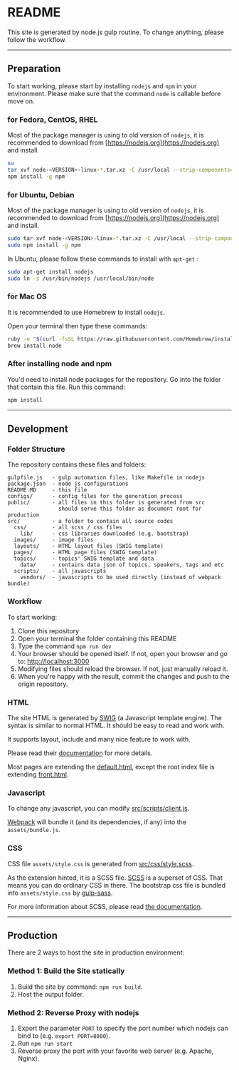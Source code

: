 # README

This site is generated by node.js gulp routine.
To change anything, please follow the workflow.

******

## Preparation

To start working, please start by installing `nodejs` and `npm` in
your environment. Please make sure that the command `node` is
callable before move on.

### for Fedora, CentOS, RHEL

Most of the package manager is using to old version of `nodejs`,
it is recommended to download from [https://nodejs.org](https://nodejs.org) and install.

```bash
su
tar xvf node-<VERSION>-linux-*.tar.xz -C /usr/local --strip-components=1
npm install -g npm
```

### for Ubuntu, Debian

Most of the package manager is using to old version of `nodejs`,
it is recommended to download from [https://nodejs.org](https://nodejs.org) and install.

```bash
sudo tar xvf node-<VERSION>-linux-*.tar.xz -C /usr/local --strip-components=1
sudo npm install -g npm
```

In Ubuntu, please follow these commands to install with `apt-get` :

```bash
sudo apt-get install nodejs
sudo ln -s /usr/bin/nodejs /usr/local/bin/node
```

### for Mac OS

It is recommended to use Homebrew to install `nodejs`.

Open your terminal then type these commands:

```bash
ruby -e "$(curl -fsSL https://raw.githubusercontent.com/Homebrew/install/master/install)"
brew install node
```

### After installing node and npm

You'd need to install node packages for the repository. Go into the folder
that contain this file. Run this command:

```bash
npm install
```


******

## Development


### Folder Structure

The repository contains these files and folders:
```
gulpfile.js   - gulp automation files, like Makefile in nodejs
package.json  - node js configurations
README.MD     - this file
configs/      - config files for the generation process
public/       - all files in this folder is generated from src
                should serve this folder as document root for production
src/          - a folder to contain all source codes
  css/        - all scss / css files
    lib/      - css libraries downloaded (e.g. bootstrap)
  images/     - image files
  layouts/    - HTML layout files (SWIG template)
  pages/      - HTML page files (SWIG template)
  topics/     - topics' SWIG template and data
    data/     - contains data json of topics, speakers, tags and etc
  scripts/    - all javascripts
    vendors/  - javascripts to be used directly (instead of webpack bundle)
```


### Workflow

To start working:

1. Clone this repository
2. Open your terminal the folder containing this README
3. Type the command `npm run dev`
4. Your browser should be opened itself. If not, open your browser and
   go to: [http://localhost:3000](localhost:3000)
5. Modifying files should reload the browser. If not, just manually reload
   it.
6. When you're happy with the result, commit the changes and push to
   the origin repository.


### HTML

The site HTML is generated by [SWIG][swig] (a Javascript template engine).
The syntax is similar to normal HTML. It should be easy to read and work
with.

It supports layout, include and many nice feature to work with.

Please read their [documentation][swig] for more details.

Most pages are extending the [default.html][default.html], except the root
index file is extending [front.html][front.html].

[swig]: http://paularmstrong.github.io/swig/docs/
[default.html]: src/layouts/default.html
[front.html]: src/layouts/front.html


### Javascript

To change any javascript, you can modify [src/scripts/client.js][client.js].

[Webpack][webpack] will bundle it (and its dependencies, if any) into the
`assets/bundle.js`.

[client.js]: src/scripts/client.js
[webpack]: https://webpack.github.io/


### CSS

CSS file `assets/style.css` is generated from [src/css/style.scss][style.scss].

As the extension hinted, it is a SCSS file. [SCSS][scss] is a superset
of CSS. That means you can do ordinary CSS in there. The bootstrap css file
is bundled into `assets/style.css` by [gulp-sass][gulp-sass].

For more information about SCSS, please read [the documentation][scss].

[style.scss]: src/css/style.scss
[scss]: http://sass-lang.com/guide
[gulp-sass]: https://www.npmjs.com/package/gulp-sass

******

## Production

There are 2 ways to host the site in production environment:

### Method 1: Build the Site statically

1. Build the site by command: `npm run build`.
2. Host the output folder.

### Method 2: Reverse Proxy with nodejs

1. Export the parameter `PORT` to specify the port number
   which nodejs can bind to (e.g. `export PORT=8080`).
2. Run `npm run start`
3. Reverse proxy the port with your favorite web server
   (e.g. Apache, Nginx).
